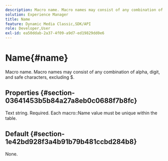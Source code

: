 ```yaml
---
description: Macro name. Macro names may consist of any combination of alpha, digit, and safe characters, excluding $.
solution: Experience Manager
title: Name
feature: Dynamic Media Classic,SDK/API
role: Developer,User
exl-id: ea50ddab-2a37-4f09-a9d7-ed19829dd0e6
---
```

# Name{#name}

Macro name. Macro names may consist of any combination of alpha, digit, and safe characters, excluding $.

## Properties {#section-03641453b5b84a27a8eb0c0688f7b8fc}

Text string. Required. Each macro::Name value must be unique within the table.

## Default {#section-1e42bd928f3a4b91b79b481ccbd284b8}

None.
